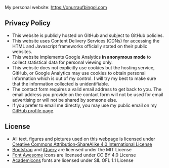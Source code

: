 My personal website: https://onurraufbingol.com

## Privacy Policy

* This website is publicly hosted on GitHub and subject to GitHub policies.
* This website uses Content Delivery Services (CDNs) for accessing the HTML and Javascript frameworks officially stated on their public websites.
* This website implements Google Analytics __in anonymous mode__ to collect statistical data for personal viewing only.
* This website does not explicitly use cookies but the hosting service, GitHub, or Google Analytics may use cookies to obtain personal information which is out of my control. I will try my best to make sure that the information collected is unidentifiable.
* The contact form requires a valid email address to get back to you. The email address you provide on the contact form will not be used for email advertising or will not be shared by someone else.
* If you prefer to email me directly, you may use my public email on my [GitHub profile page](https://github.com/orbingol).

## License

* All text, figures and pictures used on this webpage is licensed under [Creative Commons Attribution-ShareAlike 4.0 International License](https://creativecommons.org/licenses/by-sa/4.0/)
* [Bootstrap](https://github.com/twbs/bootstrap) and [jQuery](https://jquery.org) are licensed under the MIT License
* [Font Awesome](https://fontawesome.com/) icons are licensed under CC BY 4.0 License
* [Academicons](https://jpswalsh.github.io/academicons/) fonts are licensed under SIL OFL 1.1 License
